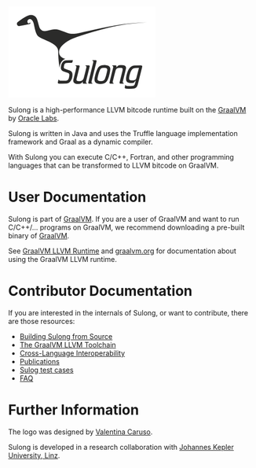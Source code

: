 ![Sulong Logo](https://raw.githubusercontent.com/mrigger/sulong-logos/master/sulong_black_with_text_transparent_300x185.png)

Sulong is a high-performance LLVM bitcode runtime built on the
[GraalVM](https://www.graalvm.org) by [Oracle Labs](https://labs.oracle.com).

Sulong is written in Java and uses the Truffle language implementation
framework and Graal as a dynamic compiler.

With Sulong you can execute C/C++, Fortran, and other programming languages
that can be transformed to LLVM bitcode on GraalVM.


# User Documentation

Sulong is part of [GraalVM](https://www.graalvm.org). If you are a user of GraalVM and want
to run C/C++/... programs on GraalVM, we recommend downloading a pre-built binary of
[GraalVM](https://www.graalvm.org/downloads).

See [GraalVM LLVM Runtime](docs/user/README.md) and [graalvm.org](https://www.graalvm.org) for
documentation about using the GraalVM LLVM runtime.


# Contributor Documentation

If you are interested in the internals of Sulong, or want to contribute, there are those
resources:

* [Building Sulong from Source](docs/contributor/BUILDING.md)
* [The GraalVM LLVM Toolchain](docs/contributor/TOOLCHAIN.md)
* [Cross-Language Interoperability](docs/contributor/INTEROP.md)
* [Publications](docs/contributor/PUBLICATIONS.md)
* [Sulog test cases](docs/contributor/TESTS.md)
* [FAQ](docs/contributor/FAQ.md)


# Further Information

The logo was designed by
[Valentina Caruso](https://www.behance.net/volantina-).

Sulong is developed in a research collaboration with
[Johannes Kepler University, Linz](http://www.ssw.jku.at).
